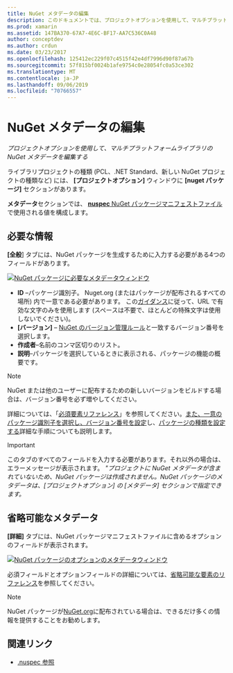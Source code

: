 ```yaml
---
title: NuGet メタデータの編集
description: このドキュメントでは、プロジェクトオプションを使用して、マルチプラットフォームライブラリの NuGet メタデータを編集する方法について説明します。 必須のメタデータと省略可能なメタデータの両方について説明します。
ms.prod: xamarin
ms.assetid: 147BA370-67A7-4E6C-BF17-AA7C536C0A48
author: conceptdev
ms.author: crdun
ms.date: 03/23/2017
ms.openlocfilehash: 125412ec229f07c4515f42e4df7996d90f87a67b
ms.sourcegitcommit: 57f815bf0024b1afe9754c0e28054fc0a53ce302
ms.translationtype: MT
ms.contentlocale: ja-JP
ms.lasthandoff: 09/06/2019
ms.locfileid: "70766557"
---
```

# <a name="editing-nuget-metadata"></a>NuGet メタデータの編集

_プロジェクトオプションを使用して、マルチプラットフォームライブラリの NuGet メタデータを編集する_

ライブラリプロジェクトの種類 (PCL、.NET Standard、新しい NuGet プロジェクトの種類など) には、 **[プロジェクトオプション]** ウィンドウに **[nuget パッケージ]** セクションがあります。

**メタデータ**セクションでは、 [ **nuspec** NuGet パッケージマニフェストファイル](https://docs.microsoft.com/nuget/create-packages/creating-a-package#the-role-and-structure-of-the-nuspec-file)で使用される値を構成します。

## <a name="required-information"></a>必要な情報

**[全般**] タブには、NuGet パッケージを生成するために入力する必要がある4つのフィールドがあります。

[![](metadata-images/metadata-general-sml.png "NuGet パッケージに必要なメタデータウィンドウ")](metadata-images/metadata-general.png#lightbox)

- **ID** –パッケージ識別子。 Nuget.org (またはパッケージが配布されるすべての場所) 内で一意である必要があります。 この[ガイダンス](https://docs.microsoft.com/nuget/create-packages/creating-a-package#choosing-a-unique-package-identifier-and-setting-the-version-number)に従って、URL で有効な文字のみを使用します (スペースは不要で、ほとんどの特殊文字は使用しないでください)。
- **[バージョン]** – [NuGet のバージョン管理ルール](https://docs.microsoft.com/nuget/create-packages/dependency-versions)と一致するバージョン番号を選択します。
- **作成者**–名前のコンマ区切りのリスト。
- **説明**–パッケージを選択しているときに表示される、パッケージの機能の概要です。

> [!NOTE]
> NuGet または他のユーザーに配布するための新しいバージョンをビルドする場合は、バージョン番号を必ず増やしてください。

詳細については、「[必須要素リファレンス](https://docs.microsoft.com/nuget/schema/nuspec#required-metadata-elements)」を参照してください。[また、一意のパッケージ識別子を選択し、バージョン番号を設定](https://docs.microsoft.com/nuget/create-packages/creating-a-package#choosing-a-unique-package-identifier-and-setting-the-version-number)し、[パッケージの種類を設定する](https://docs.microsoft.com/nuget/create-packages/creating-a-package#setting-a-package-type)詳細な手順についても説明します。

> [!IMPORTANT]
> このタブのすべてのフィールドを入力する必要があります。それ以外の場合は、エラーメッセージが表示されます。 _"プロジェクトに NuGet メタデータが含まれていないため、NuGet パッケージは作成されません。NuGet パッケージのメタデータは、[プロジェクトオプション] の [メタデータ] セクションで指定できます。_

## <a name="optional-metadata"></a>省略可能なメタデータ

**[詳細]** タブには、NuGet パッケージマニフェストファイルに含めるオプションのフィールドが表示されます。

[![](metadata-images/metadata-detail-sml.png "NuGet パッケージのオプションのメタデータウィンドウ")](metadata-images/metadata-detail.png#lightbox)

必須フィールドとオプションフィールドの詳細については、[省略可能な要素のリファレンス](https://docs.microsoft.com/nuget/schema/nuspec#optional-metadata-elements)を参照してください。

> [!NOTE]
> NuGet パッケージが[NuGet.org](https://www.nuget.org)に配布されている場合は、できるだけ多くの情報を提供することをお勧めします。

## <a name="related-links"></a>関連リンク

- [.nuspec 参照](https://docs.microsoft.com/nuget/schema/nuspec#general-form-and-schema)
